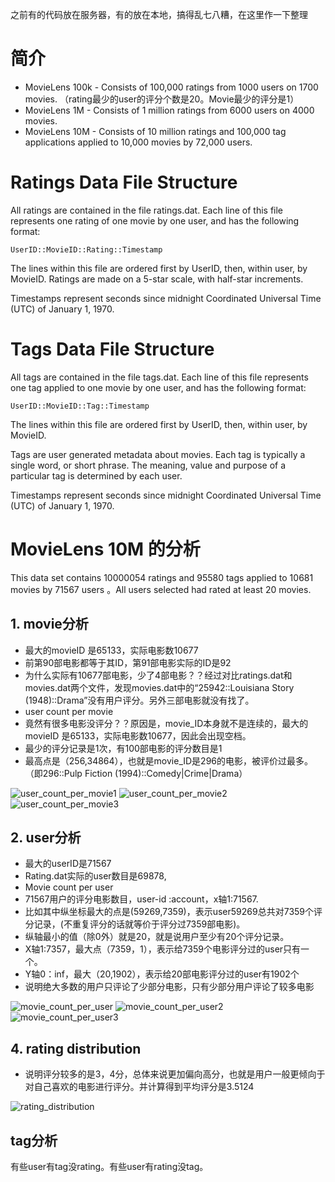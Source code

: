之前有的代码放在服务器，有的放在本地，搞得乱七八糟，在这里作一下整理
# 简介 #

* MovieLens 100k - Consists of 100,000 ratings from 1000 users on 1700 movies. （rating最少的user的评分个数是20。Movie最少的评分是1）
* MovieLens 1M - Consists of 1 million ratings from 6000 users on 4000 movies.
* MovieLens 10M - Consists of 10 million ratings and 100,000 tag applications applied to 10,000 movies by 72,000 users.


# Ratings Data File Structure #

All ratings are contained in the file ratings.dat. Each line of this file represents one rating of one movie by one user, and has the following format:

    UserID::MovieID::Rating::Timestamp

The lines within this file are ordered first by UserID, then, within user, by MovieID.
Ratings are made on a 5-star scale, with half-star increments.

Timestamps represent seconds since midnight Coordinated Universal Time (UTC) of January 1, 1970.

# Tags Data File Structure #

All tags are contained in the file tags.dat. Each line of this file represents one tag applied to one movie by one user, and has the following format:

    UserID::MovieID::Tag::Timestamp

The lines within this file are ordered first by UserID, then, within user, by MovieID.

Tags are user generated metadata about movies. Each tag is typically a single word, or short phrase. The meaning, value and purpose of a particular tag is determined by each user.

Timestamps represent seconds since midnight Coordinated Universal Time (UTC) of January 1, 1970.


# MovieLens 10M 的分析 #

This data set contains 10000054 ratings and 95580 tags applied to 10681 movies by 71567 users 。All users selected had rated at least 20 movies.




## 1.  movie分析 ##

* 最大的movieID 是65133，实际电影数10677
* 前第90部电影都等于其ID，第91部电影实际的ID是92
* 为什么实际有10677部电影，少了4部电影？？经过对比ratings.dat和movies.dat两个文件，发现movies.dat中的“25942::Louisiana Story (1948)::Drama”没有用户评分。另外三部电影就没有找了。
* user count per movie
* 竟然有很多电影没评分？？原因是，movie_ID本身就不是连续的，最大的movieID 是65133，实际电影数10677，因此会出现空档。
* 最少的评分记录是1次，有100部电影的评分数目是1
* 最高点是（256,34864），也就是movie_ID是296的电影，被评价过最多。（即296::Pulp Fiction (1994)::Comedy|Crime|Drama）

![user_count_per_movie1](raw/master/image/user_count_per_movie.png)
![user_count_per_movie2](raw/master/image/user_count_per_movie_statistic.png)
![user_count_per_movie3](raw/master/image/user_count_per_movie_statistic_log.png)

## 2. user分析 ##
* 最大的userID是71567
* Rating.dat实际的user数目是69878,
* Movie count per user
* 71567用户的评分电影数目，user-id :account，x轴1:71567.
* 比如其中纵坐标最大的点是(59269,7359)，表示user59269总共对7359个评分记录，(不重复评分的话就等价于评分过7359部电影)。
* 纵轴最小的值（除0外）就是20，就是说用户至少有20个评分记录。
* X轴1:7357，最大点（7359，1），表示给7359个电影评分过的user只有一个。
* Y轴0：inf，最大（20,1902），表示给20部电影评分过的user有1902个
* 说明绝大多数的用户只评论了少部分电影，只有少部分用户评论了较多电影

![movie_count_per_user](raw/master/image/movie_count_per_user.png)
![movie_count_per_user2](raw/master/image/movie_count_per_user_statistic.png)
![movie_count_per_user3](raw/master/image/movie_count_per_user_statistic_loglog.jpg)

## 4. rating distribution ##

* 说明评分较多的是3，4分，总体来说更加偏向高分，也就是用户一般更倾向于对自己喜欢的电影进行评分。并计算得到平均评分是3.5124

![rating_distribution](raw/master/image/rating_distribution.png)

## tag分析 ##

有些user有tag没rating。有些user有rating没tag。